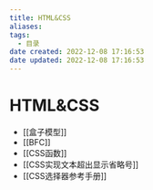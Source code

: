 ```yaml
---
title: HTML&CSS
aliases:
tags:
  - 目录
date created: 2022-12-08 17:16:53
date updated: 2022-12-08 17:16:53
---
```


# HTML&CSS

- [[盒子模型]]
- [[BFC]]
- [[CSS函数]]
- [[CSS实现文本超出显示省略号]]
- [[CSS选择器参考手册]]
